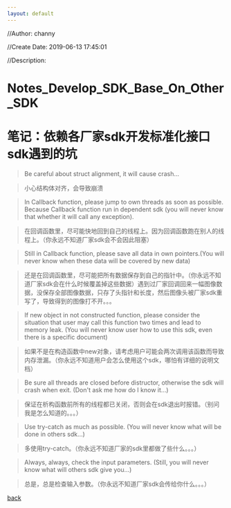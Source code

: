 ```yaml
---
layout: default
---
```


//Author: channy

//Create Date: 2019-06-13 17:45:01

//Description: 

# Notes_Develop_SDK_Base_On_Other_SDK
# 笔记：依赖各厂家sdk开发标准化接口sdk遇到的坑

> Be careful about struct alignment, it will cause crash...

> 小心结构体对齐，会导致崩溃

> In Callback function, please jump to own threads as soon as possible. Because Callback function run in dependent sdk (you will never know that whether it will call any exception).

> 在回调函数里，尽可能快地回到自己的线程上。因为回调函数跑在别人的线程上。（你永远不知道厂家sdk会不会因此阻塞）

> Still in Callback function, please save all data in own pointers.(You will never know when these data will be covered by new data)

> 还是在回调函数里，尽可能把所有数据保存到自己的指针中。（你永远不知道厂家sdk会在什么时候覆盖掉这些数据）遇到过厂家回调回来一幅图像数据，没保存全部图像数据，只存了头指针和长度，然后图像头被厂家sdk重写了，导致得到的图像打不开。。。

> If new object in not constructed function, please consider the situation that user may call this function two times and lead to memory leak. (You will never know user how to use this sdk, even there is a specific document)

> 如果不是在构造函数中new对象，请考虑用户可能会两次调用该函数而导致内存泄漏。（你永远不知道用户会怎么使用这个sdk，哪怕有详细的说明文档）

> Be sure all threads are closed before distructor, otherwise the sdk will crash when exit. (Don't ask me how do I know it...)

> 保证在析构函数前所有的线程都已关闭，否则会在sdk退出时报错。（别问我是怎么知道的。。。）

> Use try-catch as much as possible. (You will never know what will be done in others sdk...)

> 多使用try-catch。（你永远不知道厂家的sdk里都做了些什么。。。）

> Always, always, check the input parameters. (Still, you will never know what will others sdk give you...)

> 总是，总是检查输入参数。（你永远不知道厂家sdk会传给你什么。。。）

[back](./)

